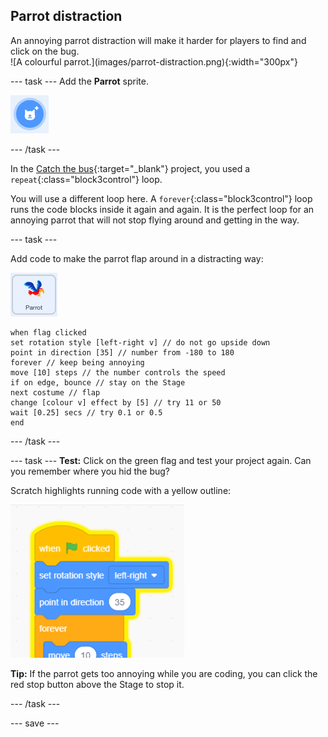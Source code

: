 ## Parrot distraction

<div style="display: flex; flex-wrap: wrap">
<div style="flex-basis: 200px; flex-grow: 1; margin-right: 15px;">
An annoying parrot distraction will make it harder for players to find and click on the bug. 
</div>
<div>
![A colourful parrot.](images/parrot-distraction.png){:width="300px"}
</div>
</div>

--- task ---
Add the **Parrot** sprite. 

![](images/sprite-button.png)

--- /task ---

In the [Catch the bus](https://projects.raspberrypi.org/en/projects/catch-the-bus){:target="_blank"} project, you used a `repeat`{:class="block3control"} loop. 

You will use a different loop here. A `forever`{:class="block3control"} loop runs the code blocks inside it again and again. It is the perfect loop for an annoying parrot that will not stop flying around and getting in the way.

--- task ---

Add code to make the parrot flap around in a distracting way:

![The parrot sprite.](images/parrot-sprite.png)


```blocks3
when flag clicked
set rotation style [left-right v] // do not go upside down
point in direction [35] // number from -180 to 180
forever // keep being annoying
move [10] steps // the number controls the speed
if on edge, bounce // stay on the Stage
next costume // flap
change [colour v] effect by [5] // try 11 or 50
wait [0.25] secs // try 0.1 or 0.5
end
```

--- /task ---

--- task ---
**Test:** Click on the green flag and test your project again. Can you remember where you hid the bug? 

Scratch highlights running code with a yellow outline:

![](images/running-code.png)    

**Tip:** If the parrot gets too annoying while you are coding, you can click the red stop button above the Stage to stop it.

--- /task ---

--- save ---

